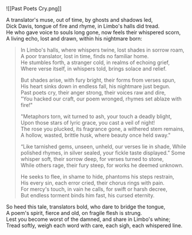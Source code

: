 ![[Past Poets Cry.png]]


A translator's muse, out of time, by ghosts and shadows led,    
Dick Davis, tongue of fire and rhyme, in Limbo's halls did tread.    
He who gave voice to souls long gone, now feels their whispered scorn,    
A living echo, lost and drawn, within his nightmare born:  
  
> In Limbo's halls, where whispers twine, lost shades in sorrow roam,    
> A poor translator, lost in time, finds no familiar home.    
> He stumbles forth, a stranger cold, in realms of echoing grief,    
> Where verse itself, in whispers told, brings solace and relief.  
>   
> But shades arise, with fury bright, their forms from verses spun,    
> His heart sinks down in endless fall, his nightmare just begun.    
> Past poets cry, their anger strong, their voices raw and dire,      
> "You hacked our craft, our poem wronged, rhymes set ablaze with fire!"    
> 
> "Metaphors torn, wit turned to ash, your touch a deadly blight,    
> Upon those stars of lyric grace, you cast a veil of night!    
> The rose you plucked, its fragrance gone, a withered stem remains,  
> A hollow, wasted, brittle husk, where beauty once held sway."
> 
> “Like tarnished gems, unseen, unheld, our verses lie in shade, 
> While polished rhymes, in silver sealed, your fickle taste displayed.”
> Some whisper soft, their sorrow deep, for verses turned to stone,  
> While others rage, their fury steep, for works he deemed unknown.
> 
> He seeks to flee, in shame to hide, phantoms his steps restrain,  
> His every sin, each error cried, their chorus rings with pain.    
> For mercy's touch, in vain he calls, for swift or harsh decree,    
> But endless torment binds him fast, his cursed eternity.    
  
So heed this tale, translators bold, who dare to bridge the tongue,    
A poem's spirit, fierce and old, on fragile flesh is strung.    
Lest you become worst of the damned, and share in Limbo's whine;   
Tread softly, weigh each word with care, each sigh, each whispered line.   


